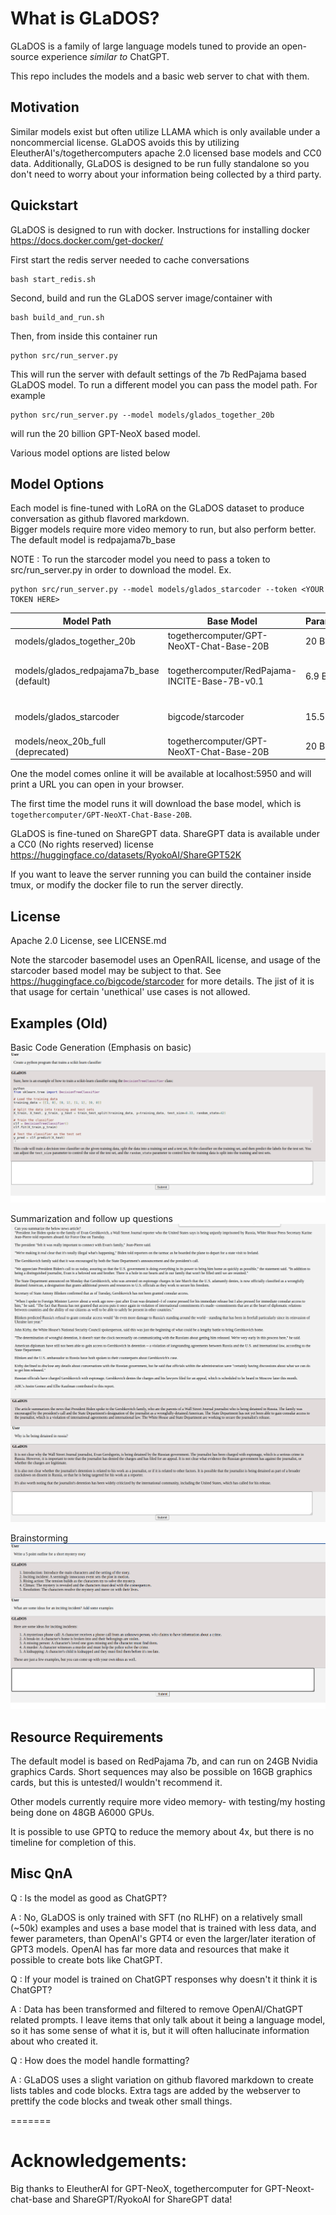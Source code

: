 # What is GLaDOS?
GLaDOS is a family of large language models tuned to provide an open-source experience _similar_ _to_ ChatGPT. 

This repo includes the models and a basic web server to chat with them.

## Motivation
Similar models exist but often utilize LLAMA which is only available under a noncommercial license. GLaDOS avoids this by utilizing EleutherAI's/togethercomputers apache 2.0 licensed base models and CC0 data.
Additionally, GLaDOS is designed to be run fully standalone so you don't need to worry about your information being collected by a third party.

## Quickstart

GLaDOS is designed to run with docker. Instructions for installing docker https://docs.docker.com/get-docker/

First start the redis server needed to cache conversations
```
bash start_redis.sh
```
Second, build and run the GLaDOS server image/container with

```
bash build_and_run.sh
```

Then, from inside this container run 
```
python src/run_server.py
```
This will run the server with default settings of the 7b RedPajama based GLaDOS model.
To run a different model you can pass the model path. For example
```
python src/run_server.py --model models/glados_together_20b
```
will run the 20 billion GPT-NeoX based model.

Various model options are listed below

## Model Options
Each model is fine-tuned with LoRA on the GLaDOS dataset to produce conversation as github flavored markdown.\
Bigger models require more video memory to run, but also perform better.\
The default model is redpajama7b_base

NOTE : To run the starcoder model you need to pass a token to src/run_server.py in order to download the model.
Ex.
```
python src/run_server.py --model models/glados_starcoder --token <YOUR TOKEN HERE>
```

| Model Path | Base Model | Parameters | License | Strengths |
| ----- | --- | --- | --- | --- |
| models/glados_together_20b | togethercomputer/GPT-NeoXT-Chat-Base-20B | 20 Billion | Apache 2.0 | Best overall performance |
| models/glados_redpajama7b_base (default) | togethercomputer/RedPajama-INCITE-Base-7B-v0.1 | 6.9 Billion | Apache 2.0 | Most resource efficient with good performance (Default) |
| models/glados_starcoder | bigcode/starcoder | 15.5 Billion | BigCode OpenRAIL-M v1 | Best code & related performance |
| models/neox_20b_full (deprecated) | togethercomputer/GPT-NeoXT-Chat-Base-20B | 20 Billion | Apache 2.0 | Old version of glados_together_20b |

One the model comes online it will be available at localhost:5950 and will print a URL you can open in your browser.

The first time the model runs it will download the base model, which is `togethercomputer/GPT-NeoXT-Chat-Base-20B`.

GLaDOS is fine-tuned on ShareGPT data. ShareGPT data is available under a CC0 (No rights reserved) license https://huggingface.co/datasets/RyokoAI/ShareGPT52K

If you want to leave the server running you can build the container inside tmux, or modify the docker file to run the server directly.

## License
Apache 2.0 License, see LICENSE.md

Note the starcoder basemodel uses an OpenRAIL license, and usage of the starcoder based model may be subject to that.
See https://huggingface.co/bigcode/starcoder for more details. The jist of it is that usage for certain 'unethical' use cases is not allowed.

## Examples (Old)
Basic Code Generation (Emphasis on basic)
![code example](images/code_generation_example.png)

Summarization and follow up questions
![follow up questions](images/follow_up_questions.png)

Brainstorming
![brainstorming example](images/mystery.png)

## Resource Requirements
The default model is based on RedPajama 7b, and can run on 24GB Nvidia graphics Cards. Short sequences may also be possible on 16GB graphics cards, but this is untested/I wouldn't recommend it.

Other models currently require more video memory- with testing/my hosting being done on 48GB A6000 GPUs.

It is possible to use GPTQ to reduce the memory about 4x, but there is no timeline for completion of this.

## Misc QnA

Q : Is the model as good as ChatGPT?

A : No, GLaDOS is only trained with SFT (no RLHF) on a relatively small (~50k) examples and uses a base model that is trained with less data, and fewer parameters, than OpenAI's GPT4 or even the larger/later iteration of GPT3 models. OpenAI has far more data and resources that make it possible to create bots like ChatGPT.

Q : If your model is trained on ChatGPT responses why doesn't it think it is ChatGPT?

A : Data has been transformed and filtered to remove OpenAI/ChatGPT related prompts. I leave items that only talk about it being a language model, so it has some sense of what it is, but it will often hallucinate information about who created it.

Q : How does the model handle formatting?

A : GLaDOS uses a slight variation on github flavored markdown to create lists tables and code blocks. Extra tags are added by the webserver to prettify the code blocks and tweak other small things.


=======
# Acknowledgements:

Big thanks to EleutherAI for GPT-NeoX, togethercomputer for GPT-Neoxt-chat-base and ShareGPT/RyokoAI for ShareGPT data!
